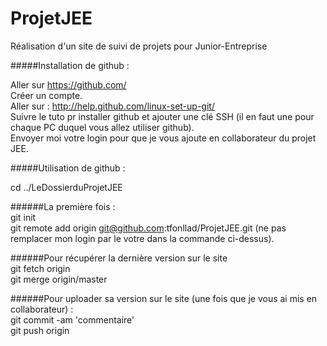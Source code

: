 ProjetJEE
=========

Réalisation d'un site de suivi de projets pour Junior-Entreprise

#####Installation de github :

Aller sur https://github.com/    
Créer un compte.   
Aller sur : http://help.github.com/linux-set-up-git/   
Suivre le tuto pr installer github et ajouter une clé SSH (il en faut une pour chaque PC duquel vous allez utiliser github).   
Envoyer moi votre login pour que je vous ajoute en collaborateur du projet JEE.

#####Utilisation de github :

cd ../LeDossierduProjetJEE   

######La première fois :    
git init   
git remote add origin git@github.com:tfonllad/ProjetJEE.git 
(ne pas remplacer mon login par le votre dans la commande ci-dessus).

######Pour récupérer la dernière version sur le site      
git fetch origin   
git merge origin/master   

######Pour uploader sa version sur le site (une fois que je vous ai mis en collaborateur) :   
git commit -am 'commentaire'   
git push origin   


